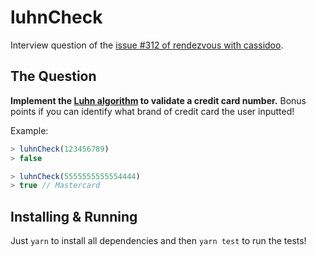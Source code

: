 # luhnCheck

Interview question of the [issue #312 of rendezvous with cassidoo](https://buttondown.email/cassidoo/archive/science-is-organized-knowledge-wisdom-is/).

## The Question

**Implement the [Luhn algorithm](https://en.wikipedia.org/wiki/Luhn_algorithm) to validate a credit card number.** Bonus points if you can identify what brand of credit card the user inputted!

Example:

```js
> luhnCheck(123456789)
> false

> luhnCheck(5555555555554444)
> true // Mastercard
```

## Installing & Running

Just `yarn` to install all dependencies and then `yarn test` to run the tests!
